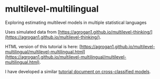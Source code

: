 # multilevel-multilingual

Exploring estimating multilevel models in multiple statistical languages

Uses simulated data from [https://agrogan1.github.io/multilevel-thinking/](https://agrogan1.github.io/multilevel-thinking/).

HTML version of this tutorial is here: [https://agrogan1.github.io/multilevel-multilingual/multilevel-multilingual.html](https://agrogan1.github.io/multilevel-multilingual/multilevel-multilingual.html).

I have developed a similar [tutorial document on cross-classified models](https://agrogan1.github.io/multilevel-multilingual/cross-classified-multilingual.html).




